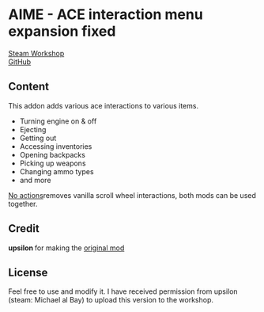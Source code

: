 # AIME - ACE interaction menu expansion fixed

[Steam Workshop](https://steamcommunity.com/sharedfiles/filedetails/?id=2132195038)<br/>
[GitHub](https://github.com/johnb432/AIME-fix)

## Content

This addon adds various ace interactions to various items.

- Turning engine on & off
- Ejecting
- Getting out
- Accessing inventories
- Opening backpacks
- Picking up weapons
- Changing ammo types
- and more

[No actions](https://steamcommunity.com/sharedfiles/filedetails/?id=2126300184)removes vanilla scroll wheel interactions, both mods can be used together.

## Credit

<b>upsilon </b> for making the [original mod](https://steamcommunity.com/sharedfiles/filedetails/?id=1376867375)<br/>

## License

Feel free to use and modify it. I have received permission from upsilon (steam: Michael al Bay) to upload this version to the workshop.